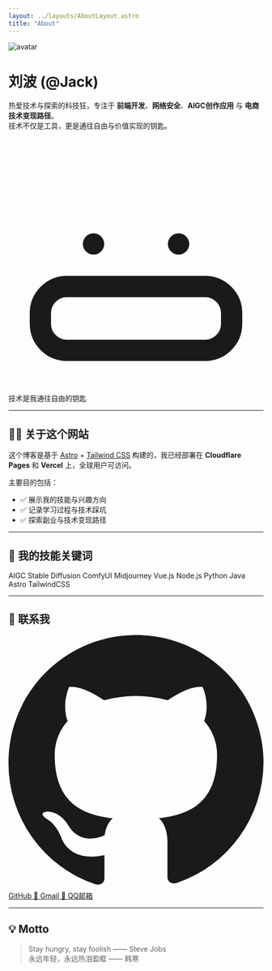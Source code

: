 ```yaml
---
layout: ../layouts/AboutLayout.astro
title: "About"
---
```


<div class="flex flex-col items-center text-center gap-4 mb-10 px-4 sm:px-0">
  <div class="relative w-36 h-36 rounded-full shadow-xl ring-4 ring-indigo-500 ring-opacity-50 overflow-hidden">
    <img src="/avatar.jpg" alt="avatar" class="w-full h-full object-cover" />
  </div>

  <h1 class="text-2xl font-semibold mt-2">刘波 (@Jack)</h1>

  <p class="mt-2 text-lg max-w-lg text-gray-700 leading-relaxed">
    热爱技术与探索的科技狂，专注于 <strong>前端开发</strong>、<strong>网络安全</strong>、<strong>AIGC创作应用</strong> 与 <strong>电商技术变现路径</strong>。<br/>
    技术不仅是工具，更是通往自由与价值实现的钥匙。
  </p>

  <div class="flex items-center gap-2 text-sm text-gray-500 italic">
    <svg xmlns="http://www.w3.org/2000/svg" class="w-4 h-4 text-indigo-400" fill="none" viewBox="0 0 24 24" stroke="currentColor"><path stroke-linecap="round" stroke-linejoin="round" stroke-width="2" d="M8 10h.01M12 14h.01M16 10h.01M21 16.5a2.5 2.5 0 00-2.5-2.5H5.5A2.5 2.5 0 003 16.5v1a2.5 2.5 0 002.5 2.5h13a2.5 2.5 0 002.5-2.5v-1z" /></svg>
    技术是我通往自由的钥匙
  </div>
</div>

---

## 👨‍💻 关于这个网站

这个博客是基于 [Astro](https://astro.build/) + [Tailwind CSS](https://tailwindcss.com/) 构建的，我已经部署在 **Cloudflare Pages** 和 **Vercel** 上，全球用户可访问。

主要目的包括：

- ✅ 展示我的技能与兴趣方向  
- ✅ 记录学习过程与技术踩坑  
- ✅ 探索副业与技术变现路径

---

## 🔧 我的技能关键词

<div class="flex flex-wrap gap-2 my-4 justify-center">
  <span class="bg-teal-100 text-teal-800 px-3 py-1 rounded-full text-sm">AIGC</span>
  <span class="bg-purple-100 text-purple-800 px-3 py-1 rounded-full text-sm">Stable Diffusion</span>
  <span class="bg-blue-100 text-blue-800 px-3 py-1 rounded-full text-sm">ComfyUI</span>
  <span class="bg-pink-100 text-pink-800 px-3 py-1 rounded-full text-sm">Midjourney</span>
  <span class="bg-green-100 text-green-800 px-3 py-1 rounded-full text-sm">Vue.js</span>
  <span class="bg-gray-100 text-gray-800 px-3 py-1 rounded-full text-sm">Node.js</span>
  <span class="bg-indigo-100 text-indigo-800 px-3 py-1 rounded-full text-sm">Python</span>
  <span class="bg-yellow-100 text-yellow-800 px-3 py-1 rounded-full text-sm">Java</span>
  <span class="bg-indigo-100 text-indigo-800 px-3 py-1 rounded-full text-sm">Astro</span>
  <span class="bg-yellow-100 text-yellow-800 px-3 py-1 rounded-full text-sm">TailwindCSS</span>
</div>

---

## 📮 联系我

<div class="flex gap-4 items-center my-4 flex-wrap justify-center">
  <a href="https://github.com/jjackcoder" target="_blank" class="flex items-center gap-2 px-4 py-2 bg-black text-white rounded hover:bg-gray-800 transition">
    <svg class="w-5 h-5" fill="currentColor" viewBox="0 0 24 24" aria-hidden="true"><path d="M12 0C5.37 0 0 5.37 0 12a12 12 0 008.21 11.44c.6.11.82-.26.82-.58v-2.17c-3.34.72-4.04-1.61-4.04-1.61-.54-1.38-1.32-1.75-1.32-1.75-1.08-.74.08-.73.08-.73 1.2.09 1.84 1.23 1.84 1.23 1.06 1.81 2.78 1.29 3.46.99.11-.78.42-1.29.76-1.59-2.66-.3-5.46-1.33-5.46-5.93 0-1.31.46-2.38 1.22-3.22-.12-.3-.53-1.52.12-3.18 0 0 1-.32 3.3 1.23a11.49 11.49 0 016 0c2.3-1.55 3.3-1.23 3.3-1.23.65 1.66.24 2.88.12 3.18.76.84 1.22 1.91 1.22 3.22 0 4.61-2.8 5.62-5.48 5.92.43.37.81 1.1.81 2.22v3.3c0 .32.21.69.82.58A12 12 0 0024 12c0-6.63-5.37-12-12-12z"/></svg>
    GitHub
  </a>
  <a href="mailto:bojackjck@gmail.com" class="flex items-center gap-2 px-4 py-2 bg-red-100 text-red-700 rounded hover:bg-red-200 transition">
    📧 Gmail
  </a>
  <a href="mailto:629410461@qq.com" class="flex items-center gap-2 px-4 py-2 bg-blue-100 text-blue-800 rounded hover:bg-blue-200 transition">
    📮 QQ邮箱
  </a>
</div>

---

## 💡 Motto

> Stay hungry, stay foolish —— Steve Jobs  
> 永远年轻，永远热泪盈眶 —— 韩寒

